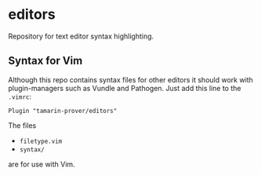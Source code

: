 # editors

Repository for text editor syntax highlighting.


## Syntax for Vim

Although this repo contains syntax files for other editors it should work with 
plugin-managers such as Vundle and Pathogen. Just add this line to the 
`.vimrc`:

```vimrc
Plugin "tamarin-prover/editors"
```

The files

  - `filetype.vim`
  - `syntax/`

are for use with Vim.
